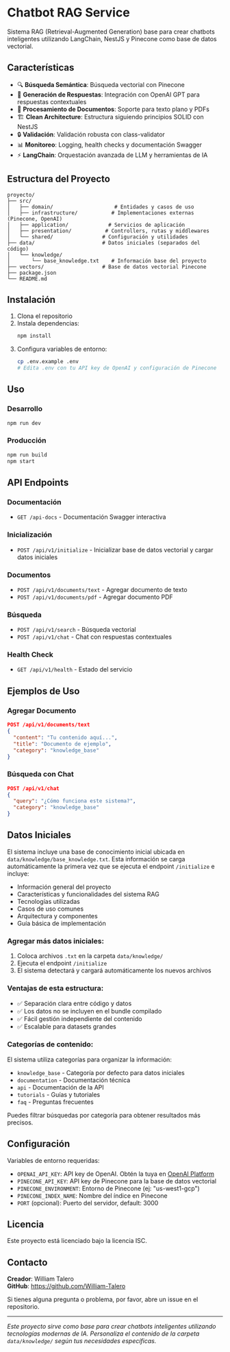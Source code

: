 # Chatbot RAG Service

Sistema RAG (Retrieval-Augmented Generation) base para crear chatbots inteligentes utilizando LangChain, NestJS y Pinecone como base de datos vectorial.

## Características

- 🔍 **Búsqueda Semántica**: Búsqueda vectorial con Pinecone
- 🤖 **Generación de Respuestas**: Integración con OpenAI GPT para respuestas contextuales
- 📄 **Procesamiento de Documentos**: Soporte para texto plano y PDFs
- 🏗️ **Clean Architecture**: Estructura siguiendo principios SOLID con NestJS
- 🔒 **Validación**: Validación robusta con class-validator
- 📊 **Monitoreo**: Logging, health checks y documentación Swagger
- ⚡ **LangChain**: Orquestación avanzada de LLM y herramientas de IA

## Estructura del Proyecto

```
proyecto/
├── src/
│   ├── domain/                    # Entidades y casos de uso
│   ├── infrastructure/           # Implementaciones externas (Pinecone, OpenAI)
│   ├── application/             # Servicios de aplicación
│   ├── presentation/           # Controllers, rutas y middlewares
│   └── shared/                # Configuración y utilidades
├── data/                      # Datos iniciales (separados del código)
│   └── knowledge/
│       └── base_knowledge.txt    # Información base del proyecto
├── vectors/                   # Base de datos vectorial Pinecone
├── package.json
└── README.md
```

## Instalación

1. Clona el repositorio
2. Instala dependencias:
   ```bash
   npm install
   ```
3. Configura variables de entorno:
   ```bash
   cp .env.example .env
   # Edita .env con tu API key de OpenAI y configuración de Pinecone
   ```

## Uso

### Desarrollo
```bash
npm run dev
```

### Producción
```bash
npm run build
npm start
```

## API Endpoints

### Documentación
- `GET /api-docs` - Documentación Swagger interactiva

### Inicialización
- `POST /api/v1/initialize` - Inicializar base de datos vectorial y cargar datos iniciales

### Documentos
- `POST /api/v1/documents/text` - Agregar documento de texto
- `POST /api/v1/documents/pdf` - Agregar documento PDF

### Búsqueda
- `POST /api/v1/search` - Búsqueda vectorial
- `POST /api/v1/chat` - Chat con respuestas contextuales

### Health Check
- `GET /api/v1/health` - Estado del servicio

## Ejemplos de Uso

### Agregar Documento
```json
POST /api/v1/documents/text
{
  "content": "Tu contenido aquí...",
  "title": "Documento de ejemplo",
  "category": "knowledge_base"
}
```

### Búsqueda con Chat
```json
POST /api/v1/chat
{
  "query": "¿Cómo funciona este sistema?",
  "category": "knowledge_base"
}
```

## Datos Iniciales

El sistema incluye una base de conocimiento inicial ubicada en `data/knowledge/base_knowledge.txt`. Esta información se carga automáticamente la primera vez que se ejecuta el endpoint `/initialize` e incluye:

- Información general del proyecto
- Características y funcionalidades del sistema RAG
- Tecnologías utilizadas
- Casos de uso comunes
- Arquitectura y componentes
- Guía básica de implementación

### Agregar más datos iniciales:
1. Coloca archivos `.txt` en la carpeta `data/knowledge/`
2. Ejecuta el endpoint `/initialize`
3. El sistema detectará y cargará automáticamente los nuevos archivos

### Ventajas de esta estructura:
- ✅ Separación clara entre código y datos
- ✅ Los datos no se incluyen en el bundle compilado
- ✅ Fácil gestión independiente del contenido
- ✅ Escalable para datasets grandes

### Categorías de contenido:
El sistema utiliza categorías para organizar la información:
- `knowledge_base` - Categoría por defecto para datos iniciales
- `documentation` - Documentación técnica
- `api` - Documentación de la API
- `tutorials` - Guías y tutoriales
- `faq` - Preguntas frecuentes

Puedes filtrar búsquedas por categoría para obtener resultados más precisos.

## Configuración

Variables de entorno requeridas:
- `OPENAI_API_KEY`: API key de OpenAI. Obtén la tuya en [OpenAI Platform](https://platform.openai.com/api-keys)
- `PINECONE_API_KEY`: API key de Pinecone para la base de datos vectorial
- `PINECONE_ENVIRONMENT`: Entorno de Pinecone (ej: "us-west1-gcp")
- `PINECONE_INDEX_NAME`: Nombre del índice en Pinecone
- `PORT` (opcional): Puerto del servidor, default: 3000

## Licencia

Este proyecto está licenciado bajo la licencia ISC.

## Contacto

**Creador**: William Talero  
**GitHub**: https://github.com/William-Talero

Si tienes alguna pregunta o problema, por favor, abre un issue en el repositorio.

---

*Este proyecto sirve como base para crear chatbots inteligentes utilizando tecnologías modernas de IA. Personaliza el contenido de la carpeta `data/knowledge/` según tus necesidades específicas.*